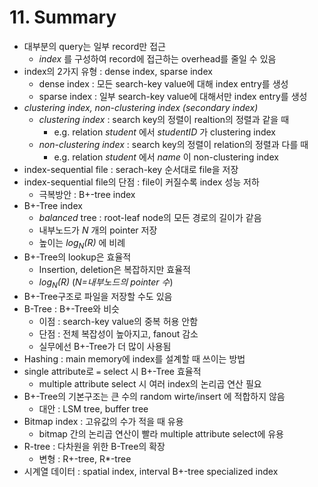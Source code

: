 # 11. Summary

- 대부분의 query는 일부 record만 접근
    - _index_ 를 구성하여 record에 접근하는 overhead를 줄일 수 있음
- index의 2가지 유형 : dense index, sparse index
    - dense index : 모든 search-key value에 대해 index entry를 생성
    - sparse index : 일부 search-key value에 대해서만 index entry를 생성
- _clustering index, non-clustering index (secondary index)_
    - _clustering index_ : search key의 정렬이 realtion의 정렬과 같을 때
        - e.g. relation _student_ 에서 _studentID_ 가 clustering index
    - _non-clustering index_ : search key의 정렬이 relation의 정렬과 다를 때
        - e.g. relation _student_ 에서 _name_ 이 non-clustering index
- index-sequential file : serach-key 순서대로 file을 저장
- index-sequential file의 단점 : file이 커질수록 index 성능 저하
    - 극복방안 : B+-tree index
- B+-Tree index
    - _balanced_ tree : root-leaf node의 모든 경로의 길이가 같음
    - 내부노드가 _N_ 개의 pointer 저장
    - 높이는 _log<sub>N</sub>(R)_ 에 비례
- B+-Tree의 lookup은 효율적
    - Insertion, deletion은 복잡하지만 효율적
    - _log<sub>N</sub>(R)_ (_N=내부노드의 pointer 수_)
- B+-Tree구조로 파일을 저장할 수도 있음
- B-Tree : B+-Tree와 비슷
    - 이점 : search-key value의 중복 허용 안함
    - 단점 : 전체 복잡성이 높아지고, fanout 감소
    - 실무에선 B+-Tree가 더 많이 사용됨
- Hashing : main memory에 index를 설계할 때 쓰이는 방법
- single attribute로 `=` select 시 B+-Tree 효율적
    - multiple attribute select 시 여러 index의 논리곱 연산 필요
- B+-Tree의 기본구조는 큰 수의 random wirte/insert 에 적합하지 않음
    - 대안 : LSM tree, buffer tree
- Bitmap index : 고유값의 수가 적을 때 유용
    - bitmap 간의 논리곱 연산이 빨라 multiple attribute select에 유용
- R-tree : 다차원을 위한 B-Tree의 확장
    - 변형 :  R+-tree, R*-tree
- 시계열 데이터 : spatial index, interval B+-tree specialized index
